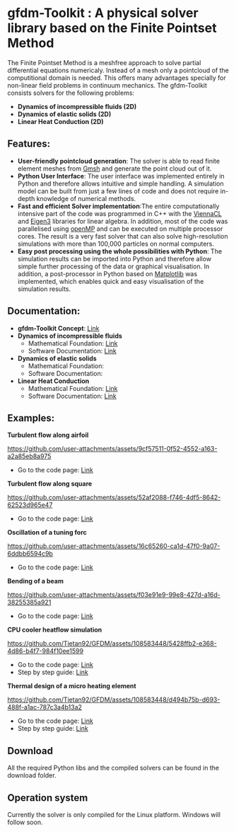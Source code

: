 # gfdm-Toolkit : A physical solver library based on the Finite Pointset Method
The Finite Pointset Method is a meshfree approach to solve partial differential equations numericaly. Instead of a mesh only a pointcloud of the computitional domain is needed. This offers many advantages specially for non-linear field problems in continuum mechanics. The gfdm-Toolkit consists solvers for the following problems:
- **Dynamics of incompressible fluids (2D)**
- **Dynamics of elastic solids (2D)**
- **Linear Heat Conduction (2D)**

## Features:
- **User-friendly pointcloud generation**: The solver is able to read finite element meshes from [Gmsh](https://gmsh.info/) and generate the point cloud out of it. 
- **Python User Interface**: The user interface was implemented entirely in Python and therefore allows intuitive and simple handling. A simulation model can be built from just a few lines of code and does not require in-depth knowledge of numerical methods.
- **Fast and efficient Solver implementation**:The entire computationally intensive part of the code was programmed in C++ with the [ViennaCL](https://viennacl.sourceforge.net/) and [Eigen3](https://eigen.tuxfamily.org/index.php?title=Main_Page) libraries for linear algebra. In addition, most of the code was parallelised using [openMP](https://www.openmp.org/) and can be executed on multiple processor cores. The result is a very fast solver that can also solve high-resolution simulations with more than 100,000 particles on normal computers.
- **Easy post processing using the whole possibilities with Python**: The simulation results can be imported into Python and therefore allow simple further processing of the data or graphical visualisation. In addition, a post-processor in Python based on [Matplotlib](https://matplotlib.org/) was implemented, which enables quick and easy visualisation of the simulation results.

## Documentation:
- **gfdm-Toolkit Concept**: [Link](https://github.com/Tietan92/GFDM/blob/main/documentation/solver_concept.md)
- **Dynamics of incompressible fluids**
    - Mathematical Foundation: [Link](https://raw.githack.com/Tietan92/GFDM/main/documentation/incrompressible_flow/Mathematical%20Foundation.html)
    - Software Documentation: [Link](https://github.com/Tietan92/GFDM/blob/main/documentation/incrompressible_flow/software_docu.md)
- **Dynamics of elastic solids**
    - Mathematical Foundation:
    - Software Documentation:  
- **Linear Heat Conduction**
    - Mathematical Foundation: [Link](https://rawcdn.githack.com/Tietan92/GFDM/3c39fe69ffd24cbd256ec1d5a6d3c92fc7151adf/documentation/gfdm/1.%20Mathematical%20Foundation.html)
    - Software Documentation: [Link](https://rawcdn.githack.com/Tietan92/GFDM/3c39fe69ffd24cbd256ec1d5a6d3c92fc7151adf/documentation/gfdm/3.Python%20Software%20Architecture.html) 

## Examples:

**Turbulent flow along airfoil**

https://github.com/user-attachments/assets/9cf57511-0f52-4552-a163-a2a85eb8a975

- Go to the code page: [Link](https://github.com/Tietan92/GFDM/blob/main/examples/flow%20around%20airfoil/flow_around_airfoil.ipynb)

**Turbulent flow along square**

https://github.com/user-attachments/assets/52af2088-f746-4df5-8642-62523d965e47

- Go to the code page: [Link](https://github.com/Tietan92/GFDM/blob/main/examples/flow%20along%20square/flow%20around%20square%20big%20area.ipynb)

**Oscillation of a tuning forc**

https://github.com/user-attachments/assets/16c65260-ca1d-47f0-9a07-6ddbb6594c9b

- Go to the code page: [Link](https://github.com/Tietan92/GFDM/blob/main/examples/tuning%20fork/tuning_forc.ipynb)

**Bending of a beam**

https://github.com/user-attachments/assets/f03e91e9-99e8-427d-a16d-38255385a921

- Go to the code page: [Link](https://github.com/Tietan92/GFDM/blob/main/examples/beam/beam.ipynb)


**CPU cooler heatflow simulation**

https://github.com/Tietan92/GFDM/assets/108583448/5428ffb2-e368-4d86-b4f7-984f10ee1599

- Go to the code page: [Link](https://github.com/Tietan92/GFDM/blob/main/examples/cpu%20cooler/cpu_cooler.ipynb)
- Step by step guide: [Link](https://rawcdn.githack.com/Tietan92/GFDM/3c39fe69ffd24cbd256ec1d5a6d3c92fc7151adf/documentation/gfdm/Example_%20Heat%20conduction%20in%20a%20cpu%20cooler.html)

**Thermal design of a micro heating element**

https://github.com/Tietan92/GFDM/assets/108583448/d494b75b-d693-488f-a1ac-787c3a4b13a2

- Go to the code page: [Link](https://github.com/Tietan92/GFDM/blob/main/examples/micro%20heating%20element/micro_heating_element.ipynb)
- Step by step guide: [Link](https://rawcdn.githack.com/Tietan92/GFDM/3c39fe69ffd24cbd256ec1d5a6d3c92fc7151adf/documentation/gfdm/Example_%20Heat%20conduction%20in%20a%20micro%20heater%20element.html)

## Download

All the required Python libs and the compiled solvers can be found in the download folder. 

## Operation system
Currently the solver is only compiled for the Linux platform. Windows will follow soon. 



